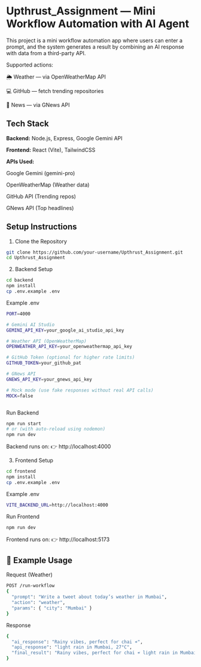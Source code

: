 
# Upthrust_Assignment — Mini Workflow Automation with AI Agent

This project is a mini workflow automation app where users can enter a prompt, and the system generates a result by combining an AI response with data from a third-party API.

Supported actions:

🌦 Weather — via OpenWeatherMap API

💻 GitHub — fetch trending repositories

📰 News — via GNews API





## Tech Stack

**Backend:** Node.js, Express, Google Gemini API

**Frontend:** React (Vite), TailwindCSS

**APIs Used:**
  
Google Gemini (gemini-pro)

OpenWeatherMap (Weather data)

GitHub API (Trending repos)

GNews API (Top headlines)

## Setup Instructions

1. Clone the Repository 

```bash
git clone https://github.com/your-username/Upthrust_Assignment.git
cd Upthrust_Assignment

```

2. Backend Setup

```bash
cd backend
npm install
cp .env.example .env


```

Example .env

```bash
PORT=4000

# Gemini AI Studio
GEMINI_API_KEY=your_google_ai_studio_api_key

# Weather API (OpenWeatherMap)
OPENWEATHER_API_KEY=your_openweathermap_api_key

# GitHub Token (optional for higher rate limits)
GITHUB_TOKEN=your_github_pat

# GNews API
GNEWS_API_KEY=your_gnews_api_key

# Mock mode (use fake responses without real API calls)
MOCK=false



```

Run Backend

```bash
npm run start
# or (with auto-reload using nodemon)
npm run dev

```
Backend runs on:
👉 http://localhost:4000


3. Frontend Setup

```bash
cd frontend
npm install
cp .env.example .env

```

Example .env

```bash
VITE_BACKEND_URL=http://localhost:4000
```

Run Frontend

```bash
npm run dev
```

Frontend runs on:
👉 http://localhost:5173


## 🚀 Example Usage

Request (Weather)

```bash
POST /run-workflow
{
  "prompt": "Write a tweet about today’s weather in Mumbai",
  "action": "weather",
  "params": { "city": "Mumbai" }
}
```

Response

```bash
{
  "ai_response": "Rainy vibes, perfect for chai ☔",
  "api_response": "light rain in Mumbai, 27°C",
  "final_result": "Rainy vibes, perfect for chai ☔ light rain in Mumbai, 27°C #weather"
}

```
